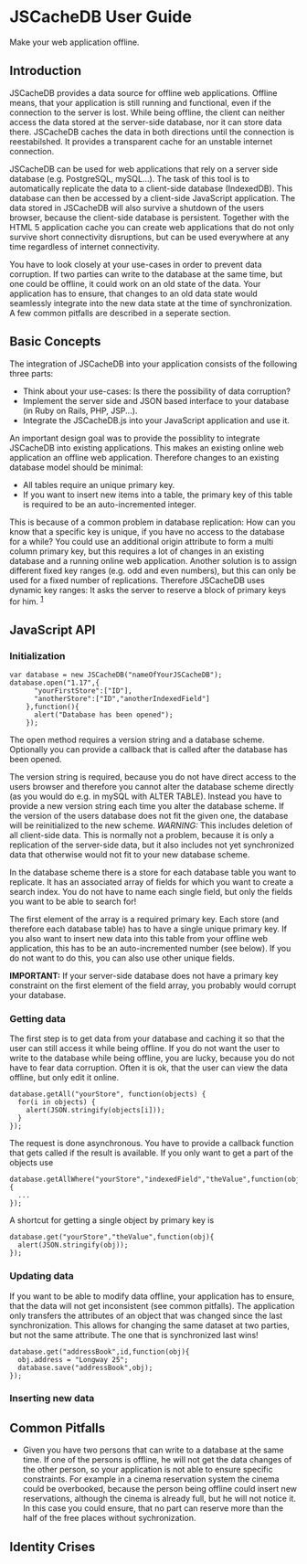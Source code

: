JSCacheDB User Guide
====================

Make your web application offline.

Introduction
------------
JSCacheDB provides a data source for offline web applications. Offline means, that your application is still running and functional, even if the connection to the server is lost. While being offline, the client can neither access the data stored at the server-side database, nor it can store data there. JSCacheDB caches the data in both directions until the connection is reestabilshed. It provides a transparent cache for an unstable internet connection.

JSCacheDB can be used for web applications that rely on a server side database (e.g. PostgreSQL, mySQL...). The task of this tool is to automatically replicate the data to a client-side database (IndexedDB). This database can then be accessed by a client-side JavaScript application. The data stored in JSCacheDB will also survive a shutdown of the users browser, because the client-side database is persistent. Together with the HTML 5 application cache you can create web applications that do not only survive short connectivity disruptions, but can be used everywhere at any time regardless of internet connectivity.

You have to look closely at your use-cases in order to prevent data corruption. If two parties can write to the database at the same time, but one could be offline, it could work on an old state of the data. Your application has to ensure, that changes to an old data state would seamlessly integrate into the new data state at the time of synchronization. A few common pitfalls are described in a seperate section.

Basic Concepts
--------------
The integration of JSCacheDB into your application consists of the following three parts:

- Think about your use-cases: Is there the possibility of data corruption?
- Implement the server side and JSON based interface to your database (in Ruby on Rails, PHP, JSP...).
- Integrate the JSCacheDB.js into your JavaScript application and use it. 

An important design goal was to provide the possiblity to integrate JSCacheDB into existing applications. This makes an existing online web application an offline web application. Therefore changes to an existing database model should be minimal:

- All tables require an unique primary key.
- If you want to insert new items into a table, the primary key of this table is required to be an auto-incremented integer.

This is because of a common problem in database replication: How can you know that a specific key is unique, if you have no access to the database for a while?  You could use an additional origin attribute to form a multi column primary key, but this requires a lot of changes in an existing database and a running online web application. Another solution is to assign different fixed key ranges (e.g. odd and even numbers), but this can only be used for a fixed number of replications. Therefore JSCacheDB uses dynamic key ranges: It asks the server to reserve a block of primary keys for him. <sup>[1](#1)</sup>

JavaScript API
--------------
### Initialization
    var database = new JSCacheDB("nameOfYourJSCacheDB");
    database.open("1.17",{
          "yourFirstStore":["ID"],
          "anotherStore":["ID","anotherIndexedField"]
        },function(){
          alert("Database has been opened");
        });

The open method requires a version string and a database scheme. Optionally you can provide a callback that is called after the database has been opened.

The version string is required, because you do not have direct access to the users browser and therefore you cannot alter the database scheme directly (as you would do e.g. in mySQL with ALTER TABLE). Instead you have to provide a new version string each time you alter the database scheme. If the version of the users database does not fit the given one, the database will be reinitialized to the new scheme. *WARNING:* This includes deletion of all client-side data. This is normally not a problem, because it is only a replication of the server-side data, but it also includes not yet synchronized data that otherwise would not fit to your new database scheme.

In the database scheme there is a store for each database table you want to replicate. It has an associated array of fields for which you want to create a search index. You do not have to name each single field, but only the fields you want to be able to search for!

The first element of the array is a required primary key. Each store (and therefore each database table) has to have a single unique primary key. If you also want to insert new data into this table from your offline web application, this has to be an auto-incremented number (see below). If you do not want to do this, you can also use other unique fields.

**IMPORTANT:** If your server-side database does not have a primary key constraint on the first element of the field array, you probably would corrupt your database. 

### Getting data
The first step is to get data from your database and caching it so that the user can still access it while being offline. If you do not want the user to write to the database while being offline, you are lucky, because you do not have to fear data corruption. Often it is ok, that the user can view the data offline, but only edit it online. 

    database.getAll("yourStore", function(objects) {
      for(i in objects) {
        alert(JSON.stringify(objects[i]));
      }
    });

The request is done asynchronous. You have to provide a callback function that gets called if the result is available. If you only want to get a part of the objects use

    database.getAllWhere("yourStore","indexedField","theValue",function(objs){
      ...
    });

A shortcut for getting a single object by primary key is

    database.get("yourStore","theValue",function(obj){
      alert(JSON.stringify(obj));
    });

### Updating data
If you want to be able to modify data offline, your application has to ensure, that the data will not get inconsistent (see common pitfalls). The application only transfers the attributes of an object that was changed since the last synchronization. This allows for changing the same dataset at two parties, but not the same attribute. The one that is synchronized last wins!

    database.get("addressBook",id,function(obj){
      obj.address = "Longway 25";
      database.save("addressBook",obj);
    });

### Inserting new data

Common Pitfalls
---------------
- Given you have two persons that can write to a database at the same time. If one of the persons is offline, he will not get the data changes of the other person, so your application is not able to ensure specific constraints. For example in a cinema reservation system the cinema could be overbooked, because the person being offline could insert new reservations, although the cinema is already full, but he will not notice it. In this case you could ensure, that no part can reserve more than the half of the free places without sychronization.

Identity Crises<a name="1"/>
---------------



